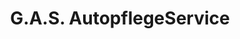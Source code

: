 ---
title: "G.A.S. AutopflegeService"
url: /lastrup/g-a-s-autopflegeservice/
shop: Autowerkstatt
---
